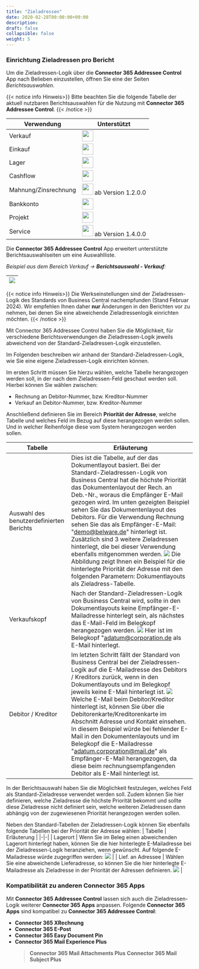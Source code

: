 ```yaml
---
title: "Zieladressen"
date: 2020-02-28T00:00:00+09:00
description: 
draft: false
collapsible: false
weight: 5
---
```

### Einrichtung Zieladressen pro Bericht

Um die Zieladressen-Logik über die **Connector 365 Addressee Control** App nach Belieben einzustellen, öffnen Sie eine der Seiten *Berichtsauswahlen*.

{{< notice info Hinweis>}}
Bitte beachten Sie die folgende Tabelle der aktuell nutzbaren Berichtsauswahlen für die Nutzung mit **Connector 365 Addressee Control**.
{{< /notice >}}

| Verwendung | Unterstützt|
-------------|-------------
| Verkauf    | <img src="/images/apps/Addresse_Control/tick.png" width=30 >       |
| Einkauf    | <img src="/images/apps/Addresse_Control/tick.png" width=30 >       |
| Lager      | <img src="/images/apps/Addresse_Control/cross.png" width=30 >       |
| Cashflow   | <img src="/images/apps/Addresse_Control/cross.png" width=30 >       |
| Mahnung/Zinsrechnung  | <img src="/images/apps/Addresse_Control/tick.png" width=30 > ab Version 1.2.0.0 |
| Bankkonto | <img src="/images/apps/Addresse_Control/cross.png" width=30 >  |
| Projekt | <img src="/images/apps/Addresse_Control/cross.png" width=30 >  |
| Service | <img src="/images/apps/Addresse_Control/tick.png" width=30 > ab Version 1.4.0.0 |

Die **Connector 365 Addressee Control** App erweitert unterstützte Berichtsauswahlseiten um eine Auswahlliste.

*Beispiel aus dem Bereich Verkauf -> **Berichtsauswahl - Verkauf**:*

|<img src="/images/apps/Addresse_Control/AddresseeControl_Priorität_der_Adresse_DEU.png" />|
|-|

{{< notice info Hinweis>}}
Die Werkseinstellungen sind der Zieladressen-Logik des Standards von Business Central nachempfunden (Stand Februar 2024). 
Wir empfehlen Ihnen daher **nur** Änderungen in den Berichten vor zu nehmen, bei denen Sie eine abweichende Zieladressenlogik einrichten möchten.
{{< /notice >}}
<p></p>

Mit Connector 365 Addressee Control haben Sie die Möglichkeit, für verschiedene Berichtsverwendungen die Zieladressen-Logik jeweils abweichend von der Standard-Zieladressen-Logik einzustellen.

Im Folgenden beschreiben wir anhand der Standard-Zieladressen-Logik, wie Sie eine eigene Zieladressen-Logik einrichten können.

Im ersten Schritt müssen Sie hierzu wählen, welche Tabelle herangezogen werden soll, in der nach dem Zieladressen-Feld geschaut werden soll. Hierbei können Sie wählen zwischen:
- Rechnung an Debitor-Nummer, bzw. Kreditor-Nummer
- Verkauf an Debitor-Nummer, bzw. Kreditor-Nummer

Anschließend definieren Sie im Bereich **Priorität der Adresse**, welche Tabelle und welches Feld im Bezug auf diese herangezogen werden sollen. Und in welcher Reihenfolge diese vom System herangezogen werden sollen.

| Tabelle | Erläuterung |
|-|-|
|Auswahl des benutzerdefinierten Berichts | Dies ist die Tabelle, auf der das Dokumentlayout basiert. Bei der Standard-Zieladressen-Logik von Business Central hat die höchste Priorität das Dokumentenlayout der Rech. an Deb.-Nr., woraus die Empfänger E-Mail gezogen wird. Im unten gezeigten Beispiel sehen Sie das Dokumentenlayout des Debitors. Für die Verwendung Rechnung sehen Sie das als Empfänger-E-Mail: "demo@belware.de" hinterlegt ist. Zusätzlich sind 3 weitere Zieladressen hinterlegt, die bei dieser Verwendung ebenfalls mitgenommen werden. <img src="/images/apps/Addresse_Control/Dokumentenlayouts_Zieladressen.png" /> Die Abbildung zeigt Ihnen ein Beispiel für die hinterlegte Priorität der Adresse mit den folgenden Parametern: Dokumentlayouts als Zieladress-Tabelle. |
|Verkaufskopf | Nach der Standard-Zieladressen-Logik von Business Central wird, sollte in den Dokumentlayouts keine Empfänger-E-Mailadresse hinterlegt sein, als nächstes das E-Mail-Feld im Belegkopf herangezogen werden. <img src="/images/apps/Addresse_Control/Belegkopf_Zieladresse_DEU.png" /> Hier ist im Belegkopf "adatum@corporation.de als E-Mail hinterlegt. |
| Debitor / Kreditor | Im letzten Schritt fällt der Standard von Business Central bei der Zieladressen-Logik auf die E-Mailadresse des Debitors / Kreditors zurück, wenn in den Dokumentlayouts und im Belegkopf jeweils keine E-Mail hinterlegt ist. <img src="/images/apps/Addresse_Control/Debitor_Zieladresse_DEU.png" /> Welche E-Mail beim Debitor/Kreditor hinterlegt ist, können Sie über die Debitorenkarte/Kreditorenkarte im Abschnitt Adresse und Kontakt einsehen. In diesem Beispiel würde bei fehlender E-Mail in den Dokumentenlayouts und im Belegkopf die E-Mailadresse "adatum.corporation@mail.de" als Empfänger-E-Mail herangezogen, da diese beim rechnungsempfangenden Debitor als E-Mail hinterlegt ist. |

In der Berichtsauswahl haben Sie die Möglichkeit festzulegen, welches Feld als Standard-Zieladresse verwendet werden soll. Zudem können Sie hier definieren, welche Zieladresse die höchste Priorität bekommt und sollte diese Zieladresse nicht definiert sein, welche weiteren Zieladressen dann abhängig von der zugewiesenen Priorität herangezogen werden sollen.

Neben den Standard-Tabellen der Zieladressen-Logik können Sie ebenfalls folgende Tabellen bei der Priorität der Adresse wählen:
| Tabelle | Erläuterung |
|-|-|
|  Lagerort | Wenn Sie im Beleg einen abweichenden Lagerort hinterlegt haben, können Sie die hier hinterlegte E-Mailadresse bei der Zieladressen-Logik heranziehen, wenn gewünscht. Auf folgende E-Mailadresse würde zugegriffen werden: <img src="/images/apps/Addresse_Control/Bsp_Mailempfänger_Lagerortcode_DEU.png" /> |
| Lief. an Adressee | Wählen Sie eine abweichende Lieferadresse, so können Sie die hier hinterlegte E-Mailadresse als Zieladresse in der Priorität der Adressen definieren. <img src="/images/apps/Addresse_Control/Bsp_Mailempfänger_LiefanAdresse_DEU.png" /> | 


<a name="ACCon365" class="anchor"></a>
### Kompatibilität zu anderen **Connector 365 Apps**

Mit **Connector 365 Addressee Control** lassen sich auch die Zieladressen-Logik weiterer **Connector 365 Apps** anpassen.
Folgende **Connector 365 Apps** sind kompatibel zu **Connector 365 Addressee Control**:

-  **Connector 365 XRechnung**
-  **Connector 365 E-Post**
-  **Connector 365 Easy Document Pin**
-  **Connector 365 Mail Experience Plus**
   >  **Connector 365 Mail Attachments Plus**
   >  **Connector 365 Mail Subject Plus**
